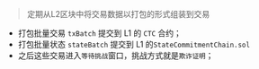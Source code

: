 > 定期从L2区块中将交易数据以打包的形式组装到交易

- 打包批量交易 `txBatch` 提交到 L1 的 `CTC` 合约；
- 打包批量状态 `stateBatch` 提交到 L1 的`StateCommitmentChain.sol`
- 之后这些交易进入`等待挑战`窗口，挑战方式就是`欺诈证明`；